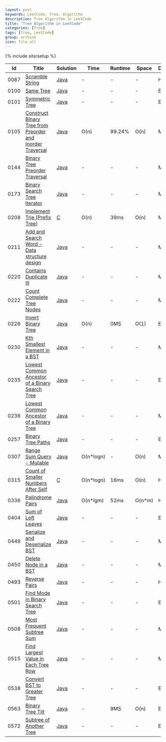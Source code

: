 ```yaml
---
layout: post
keywords: LeetCode, Tree, Algorithm
description: Tree Algorithm in LeetCode
title: "Tree Algorithm in LeetCode"
categories: [Tree]
tags: [Tree, LeetCode]
group: archive
icon: file-alt
---
```

{% include site/setup %}

|Id  | Title  | Solution   | Time | Runtime |  Space | Difficulty  | Catagory|
 ------------ | ------------ | ------------ | ------------ | ------------ | ------------ | ------------ | ------------
|0087|[Scramble String](https://leetcode.com/problems/scramble-string) | [Java](https://algorithm.dun.so/leetcode-87/)  |-|-|-|  Hard |Tree|
|0100|[Same Tree](https://leetcode.com/problems/same-tree/) | [Java](https://algorithm.dun.so/leetcode-100/)  |-|-|-|  Easy |Tree|
|0101|[Symmetric Tree](https://leetcode.com/problems/symmetric-tree) | [Java](https://algorithm.dun.so/leetcode-101/)  |-|-|-|  Easy |Tree|
|0105|[Construct Binary Tree from Preorder and Inorder Traversal](https://leetcode.com/problems/construct-binary-tree-from-preorder-and-inorder-traversal) | [Java](https://algorithm.dun.so/leetcode-105/)  | O(n) |99.24%| O(n)  |  Medium |Tree|
|0144|[Binary Tree Preorder Traversal](https://leetcode.com/problems/binary-tree-preorder-traversal) | [Java](https://algorithm.dun.so/leetcode-144/)  |-|-|-|  Medium |Tree|
|0173|[Binary Search Tree Iterator](https://leetcode.com/problems/binary-search-tree-iterator) | [Java](https://algorithm.dun.so/leetcode-173/)  |-|-|-|  Medium |Tree|
|0208|[Implement Trie (Prefix Tree)](https://leetcode.com/problems/implement-trie-prefix-tree) | [C](https://algorithm.dun.so/leetcode-208/)  | O(n) |39ms| O(n)  |  Medium |Tree|
|0211|[Add and Search Word - Data structure design](https://leetcode.com/problems/add-and-search-word-data-structure-design/) | [Java](https://algorithm.dun.so/leetcode-211/)  |-|-|-|  Medium |Tree|
|0220|[Contains Duplicate III](https://leetcode.com/problems/contains-duplicate-iii) | [Java](https://algorithm.dun.so/leetcode-220/)  |-|-|-|  Medium |Tree|
|0222|[Count Complete Tree Nodes](https://leetcode.com/problems/count-complete-tree-nodes/) | [Java](https://algorithm.dun.so/leetcode-222/)  |-|-|-|  Medium |Tree|
|0226|[Invert Binary Tree](https://leetcode.com/problems/invert-binary-tree/) | [Java](https://algorithm.dun.so/leetcode-226/)  | O(n) |0MS| O(1)  |  Easy |Tree|
|0230|[Kth Smallest Element in a BST](https://leetcode.com/problems/kth-smallest-element-in-a-bst) | [Java](https://algorithm.dun.so/leetcode-230/)  |-|-|-|  Medium |Tree|
|0235|[Lowest Common Ancestor of a Binary Search Tree](https://leetcode.com/problems/lowest-common-ancestor-of-a-binary-search-tree/) | [Java](https://algorithm.dun.so/leetcode-235/)  |-|-|-|  Easy |Tree|
|0236|[Lowest Common Ancestor of a Binary Tree](https://leetcode.com/problems/lowest-common-ancestor-of-a-binary-tree) | [Java](https://algorithm.dun.so/leetcode-236/)  |-|-|-|  Medium |Tree|
|0257|[Binary Tree Paths](https://leetcode.com/problems/binary-tree-paths) | [Java](https://algorithm.dun.so/leetcode-257/)  |-|-|-|  Easy |Tree|
|0307|[Range Sum Query - Mutable](https://leetcode.com/problems/range-sum-query-mutable) | [Java](https://algorithm.dun.so/leetcode-307/)  | O(n\*logn) |-| O(n)  |  Medium |Tree|
|0315|[Count of Smaller Numbers After Self](https://leetcode.com/problems/count-of-smaller-numbers-after-self) | [C](https://algorithm.dun.so/leetcode-315/)  | O(n\*logn) |16ms| O(n)  |  Hard |Tree|
|0336|[Palindrome Pairs](https://leetcode.com/problems/palindrome-pairs) | [Java](https://algorithm.dun.so/leetcode-336/)  | O(n\*lgm) |52ms| O(n\*m)  |  Hard |Tree|
|0404|[Sum of Left Leaves](https://leetcode.com/problems/sum-of-left-leaves/description/) | [Java](https://algorithm.dun.so/leetcode-404/)|-|-|-|Easy|Tree|
|0449|[Serialize and Deserialize BST](https://leetcode.com/problems/serialize-and-deserialize-bst/) | [Java](https://algorithm.dun.so/leetcode-449/)|-|-|-|Medium|Tree|
|0450|[Delete Node in a BST](https://leetcode.com/problems/delete-node-in-a-bst/) | [Java](https://algorithm.dun.so/leetcode-450/)|-|-|-|Medium|Tree|
|0493|[Reverse Pairs](https://leetcode.com/problems/reverse-pairs/) | [Java](https://algorithm.dun.so/leetcode-493/)|-|-|-|Hard|Tree|
|0501|[Find Mode in Binary Search Tree](https://leetcode.com/problems/find-mode-in-binary-search-tree/) | [Java](https://algorithm.dun.so/leetcode-501/)|-|-|-|Easy|Tree|
|0508|[Most Frequent Subtree Sum](https://leetcode.com/problems/most-frequent-subtree-sum/) | [Java](https://algorithm.dun.so/leetcode-508/)|-|-|-|Medium|Tree|
|0515|[Find Largest Value in Each Tree Row](https://leetcode.com/problems/find-largest-value-in-each-tree-row/) | [Java](https://algorithm.dun.so/leetcode-515/)|-|-|-|Medium|Tree|
|0538|[Convert BST to Greater Tree](https://leetcode.com/problems/convert-bst-to-greater-tree) | [Java](https://algorithm.dun.so/leetcode-538/)|-|-|-|Easy|Tree|
|0563|[Binary Tree Tilt](https://leetcode.com/problems/binary-tree-tilt)| [Java](https://algorithm.dun.so/leetcode-563/)  | - |9MS| O(n)  |  Easy |Tree|
|0572|[Subtree of Another Tree](https://leetcode.com/problems/subtree-of-another-tree)| [Java](https://algorithm.dun.so/leetcode-572/)  |-|-|-|  Easy |Tree|


